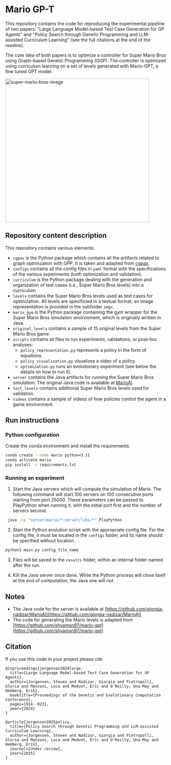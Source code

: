 # Mario GP-T

This repository contains the code for reproducing the experimental pipeline of two papers: "Large Language Model-based Test Case Generation for GP Agents" and "Policy Search through Genetic Programming and LLM-assisted Curriculum Learning" (see the full citations at the end of the readme).

The core idea of both papers is to optimize a controller for Super Mario Bros using Graph-based Genetic Programming (GGP).
The controller is optimized using curriculum learning on a set of levels generated with Mario-GPT, a fine tuned GPT model.

<img width="450" height="450" alt="super-mario-bros-image" src="https://github.com/user-attachments/assets/9aa3edc5-055f-48f1-8af0-8a4c8351dcea" />

## Repository content description
This repository contains various elements:
- `cgpax` is the Python package which contains all the artifacts related to graph optimization with GPP. It is taken and adapted from [cgpax](https://github.com/giorgia-nadizar/cgpax).
- `configs` contains all the config files in `yaml` format with the specifications of the various experiments (both optimization and validation).
- `curriculum` is the Python package dealing with the generation and organization of test cases (i.e., Super Mario Bros levels) into a curriculum.
- `levels` contains the Super Mario Bros levels used as test cases for optimization. All levels are specificied in a textual format; an image representation is provided in the subfolder `imgs`.
- `mario_gym` is the Python package containing the gym wrapper for the Super Mario Bros simulation environment, which is originally written in Java.
- `original_levels` contains a sample of 15 original levels from the Super Mario Bros game.
- `scripts` contains all files to run experiments, validations, or post-hoc analyses:
   - `policy_representation.py` represents a policy in the form of equations.
   - `policy_visualization.py` visualizes a video of a policy.
   - `optimization.py` runs an evolutionary experiment (see below the details on how to run it).
- `server` contains the Java artifacts for running the Super Mario Bros simulation. The original Java code is available at [MarioAI](https://github.com/giorgia-nadizar/MarioAI).
- `test_levels` contains additional Super Mario Bros levels used for validation.
- `videos` contains a sample of videos of how policies control the agent in a game environment.

## Run instructions

### Python configuration

Create the conda environment and install the requirements.
```bash
conda create --name mario python=3.11
conda activate mario
pip install -r requirements.txt
```

### Running an experiment

1. Start the Java servers which will compute the simulation of Mario.
   The following command will start 100 servers on 100 consecutive ports starting from port 25000.
   These parameters can be passed to PlayPython when running it, with the initial port first and the number of servers
   second.

```bash
 java -cp "server/mario/*:server/libs/*" PlayPython
```

2. Start the Python evolution script with the appropriate config file.
   For the config file, it must be located in the `configs` folder, and its name should be specified without location.

```bash
python3 main.py config_file_name
```

3. Files will be saved to the `results` folder, within an internal folder named after the run.

4. Kill the Java server once done.
   While the Python process will close itself at the end of computation, the Java one will not.

## Notes

- The Java code for the server is available
  at [https://github.com/giorgia-nadizar/MarioAI](https://github.com/giorgia-nadizar/MarioAI)
- The code for generating the Mario levels is adapted
  from [https://github.com/shyamsn97/mario-gpt](https://github.com/shyamsn97/mario-gpt)

## Citation
If you use this code in your project please cite
```
@inproceedings{jorgensen2024large,
  title={Large Language Model-based Test Case Generation for GP Agents},
  author={Jorgensen, Steven and Nadizar, Giorgia and Pietropolli, Gloria and Manzoni, Luca and Medvet, Eric and O'Reilly, Una-May and Hemberg, Erik},
  booktitle={Proceedings of the Genetic and Evolutionary Computation Conference},
  pages={914--923},
  year={2024}
}
```
```
@article{jorgensen2025policy,
  title={Policy Search through Genetic Programming and LLM-assisted Curriculum Learning},
  author={Jorgensen, Steven and Nadizar, Giorgia and Pietropolli, Gloria and Manzoni, Luca and Medvet, Eric and O'Reilly, Una-May and Hemberg, Erik},
  journal={Under review},
  year={2025}
}
```
